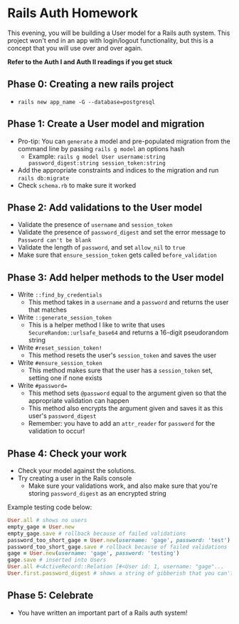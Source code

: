 # Rails Auth Homework

This evening, you will be building a User model for a Rails auth system.
This project won't end in an app with login/logout functionality, but this is a concept that you will use over and over again.

**Refer to the Auth I and Auth II readings if you get stuck**

## Phase 0: Creating a new rails project

* `rails new app_name -G --database=postgresql`

## Phase 1: Create a User model and migration

* Pro-tip: You can `generate` a model and pre-populated migration from the command line by passing `rails g model` an options hash
  * Example: `rails g model User username:string password_digest:string session_token:string`
* Add the appropriate constraints and indices to the migration and run `rails db:migrate`
* Check `schema.rb` to make sure it worked

## Phase 2: Add validations to the User model

* Validate the presence of `username` and `session_token`
* Validate the presence of `password_digest` and set the error message to `Password can't be blank`
* Validate the length of `password`, and set `allow_nil` to `true`
* Make sure that `ensure_session_token` gets called `before_validation`

## Phase 3: Add helper methods to the User model

* Write `::find_by_credentials`
  * This method takes in a `username` and a `password` and returns the user that matches
* Write `::generate_session_token`
  * This is a helper method I like to write that uses `SecureRandom::urlsafe_base64` and returns a 16-digit pseudorandom string
* Write `#reset_session_token!`
  * This method resets the user's `session_token` and saves the user
* Write `#ensure_session_token`
  * This method makes sure that the user has a `session_token` set, setting one if none exists
* Write `#password=`
  * This method sets `@password` equal to the argument given so that the appropriate validation can happen
  * This method also encrypts the argument given and saves it as this user's `password_digest`
  * Remember: you have to add an `attr_reader` for `password` for the validation to occur!

## Phase 4: Check your work

* Check your model against the solutions.
* Try creating a user in the Rails console
  * Make sure your validations work, and also make sure that you're storing `password_digest` as an encrypted string

Example testing code below:

```ruby
User.all # shows no users
empty_gage = User.new
empty_gage.save # rollback because of failed validations
password_too_short_gage = User.new(username: 'gage', password: 'test')
password_too_short_gage.save # rollback because of failed validations
gage = User.new(username: 'gage', password: 'testing')
gage.save # inserted into Users
User.all #<ActiveRecord::Relation [#<User id: 1, username: "gage"...
User.first.password_digest # shows a string of gibberish that you can't hack
```

## Phase 5: Celebrate

* You have written an important part of a Rails auth system!
